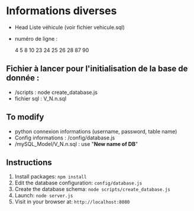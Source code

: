 # Informations diverses
- Head Liste véhicule (voir fichier vehicule.sql)

- numéro de ligne :

    4
    5
    8
    10
    23
    24
    25
    26
    28
    87
    90



## Fichier à lancer pour l'initialisation de la base de donnée :

- /scripts  : node create_database.js
- fichier sql : V_N.n.sql

## To modify
- python connexion informations (username, password, table name)
- Config informations : /config/database.js
- /mySQL_Model/V_N.n.sql : use "__New name of DB__"



## Instructions

1. Install packages: `npm install`
1. Edit the database configuration: `config/database.js`
1. Create the database schema: `node scripts/create_database.js`
1. Launch: `node server.js`
1. Visit in your browser at: `http://localhost:8080`
